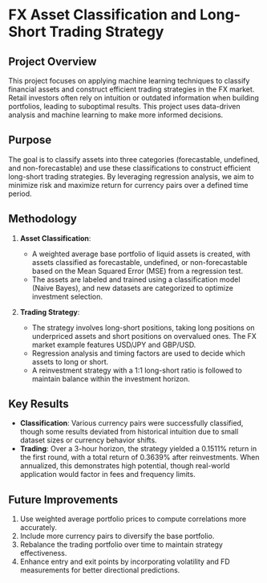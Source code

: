 # FX Asset Classification and Long-Short Trading Strategy

## Project Overview

This project focuses on applying machine learning techniques to classify financial assets and construct efficient trading strategies in the FX market. Retail investors often rely on intuition or outdated information when building portfolios, leading to suboptimal results. This project uses data-driven analysis and machine learning to make more informed decisions.

## Purpose

The goal is to classify assets into three categories (forecastable, undefined, and non-forecastable) and use these classifications to construct efficient long-short trading strategies. By leveraging regression analysis, we aim to minimize risk and maximize return for currency pairs over a defined time period.

## Methodology

1. **Asset Classification**:
   - A weighted average base portfolio of liquid assets is created, with assets classified as forecastable, undefined, or non-forecastable based on the Mean Squared Error (MSE) from a regression test.
   - The assets are labeled and trained using a classification model (Naive Bayes), and new datasets are categorized to optimize investment selection.
   
2. **Trading Strategy**:
   - The strategy involves long-short positions, taking long positions on underpriced assets and short positions on overvalued ones. The FX market example features USD/JPY and GBP/USD.
   - Regression analysis and timing factors are used to decide which assets to long or short.
   - A reinvestment strategy with a 1:1 long-short ratio is followed to maintain balance within the investment horizon.

## Key Results

- **Classification**: Various currency pairs were successfully classified, though some results deviated from historical intuition due to small dataset sizes or currency behavior shifts.
- **Trading**: Over a 3-hour horizon, the strategy yielded a 0.1511% return in the first round, with a total return of 0.3639% after reinvestments. When annualized, this demonstrates high potential, though real-world application would factor in fees and frequency limits.

## Future Improvements

1. Use weighted average portfolio prices to compute correlations more accurately.
2. Include more currency pairs to diversify the base portfolio.
3. Rebalance the trading portfolio over time to maintain strategy effectiveness.
4. Enhance entry and exit points by incorporating volatility and FD measurements for better directional predictions.

